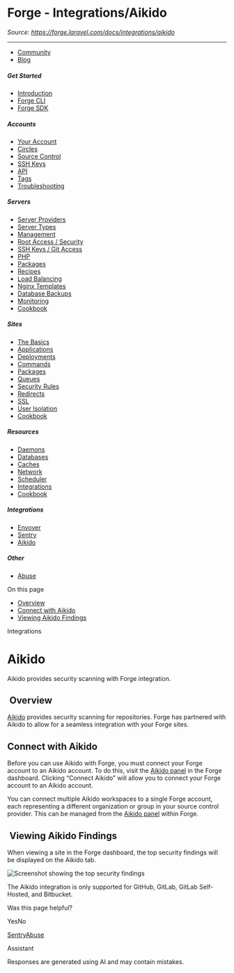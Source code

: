 # Forge - Integrations/Aikido

*Source: https://forge.laravel.com/docs/integrations/aikido*

---

- [Community](https://discord.com/invite/laravel)
- [Blog](https://blog.laravel.com/forge)

##### Get Started

- [Introduction](/docs/introduction)
- [Forge CLI](/docs/cli)
- [Forge SDK](/docs/sdk)

##### Accounts

- [Your Account](/docs/accounts/your-account)
- [Circles](/docs/accounts/circles)
- [Source Control](/docs/accounts/source-control)
- [SSH Keys](/docs/accounts/ssh)
- [API](/docs/accounts/api)
- [Tags](/docs/accounts/tags)
- [Troubleshooting](/docs/accounts/cookbook)

##### Servers

- [Server Providers](/docs/servers/providers)
- [Server Types](/docs/servers/types)
- [Management](/docs/servers/management)
- [Root Access / Security](/docs/servers/provisioning-process)
- [SSH Keys / Git Access](/docs/servers/ssh)
- [PHP](/docs/servers/php)
- [Packages](/docs/servers/packages)
- [Recipes](/docs/servers/recipes)
- [Load Balancing](/docs/servers/load-balancing)
- [Nginx Templates](/docs/servers/nginx-templates)
- [Database Backups](/docs/servers/backups)
- [Monitoring](/docs/servers/monitoring)
- [Cookbook](/docs/servers/cookbook)

##### Sites

- [The Basics](/docs/sites/the-basics)
- [Applications](/docs/sites/applications)
- [Deployments](/docs/sites/deployments)
- [Commands](/docs/sites/commands)
- [Packages](/docs/sites/packages)
- [Queues](/docs/sites/queues)
- [Security Rules](/docs/sites/security-rules)
- [Redirects](/docs/sites/redirects)
- [SSL](/docs/sites/ssl)
- [User Isolation](/docs/sites/user-isolation)
- [Cookbook](/docs/sites/cookbook)

##### Resources

- [Daemons](/docs/resources/daemons)
- [Databases](/docs/resources/databases)
- [Caches](/docs/resources/caches)
- [Network](/docs/resources/network)
- [Scheduler](/docs/resources/scheduler)
- [Integrations](/docs/resources/integrations)
- [Cookbook](/docs/resources/cookbook)

##### Integrations

- [Envoyer](/docs/integrations/envoyer)
- [Sentry](/docs/integrations/sentry)
- [Aikido](/docs/integrations/aikido)

##### Other

- [Abuse](/docs/abuse)

On this page

- [Overview](#overview)
- [Connect with Aikido](#connect-with-aikido)
- [Viewing Aikido Findings](#viewing-aikido-findings)

Integrations

# Aikido

Aikido provides security scanning with Forge integration.

## [​](#overview) Overview

[Aikido](https://aikido.dev) provides security scanning for repositories. Forge has partnered with Aikido to allow for a seamless integration with your Forge sites.

## [​](#connect-with-aikido) Connect with Aikido

Before you can use Aikido with Forge, you must connect your Forge account to an Aikido account.
To do this, visit the [Aikido panel](https://forge.laravel.com/user-profile/aikido) in the Forge dashboard.
Clicking “Connect Aikido” will allow you to connect your Forge account to an Aikido account.

You can connect multiple Aikido workspaces to a single Forge account, each representing a different organization or group in your source control provider.
This can be managed from the [Aikido panel](https://forge.laravel.com/user-profile/aikido) within Forge.

## [​](#viewing-aikido-findings) Viewing Aikido Findings

When viewing a site in the Forge dashboard, the top security findings will be displayed on the Aikido tab.

![Screenshot showing the top security findings](https://mintlify.s3.us-west-1.amazonaws.com/forge-laravel/images/aikido-top-security-findings.png)

The Aikido integration is only supported for GitHub, GitLab, GitLab Self-Hosted, and Bitbucket.

Was this page helpful?

YesNo

[Sentry](/docs/integrations/sentry)[Abuse](/docs/abuse)

Assistant

Responses are generated using AI and may contain mistakes.